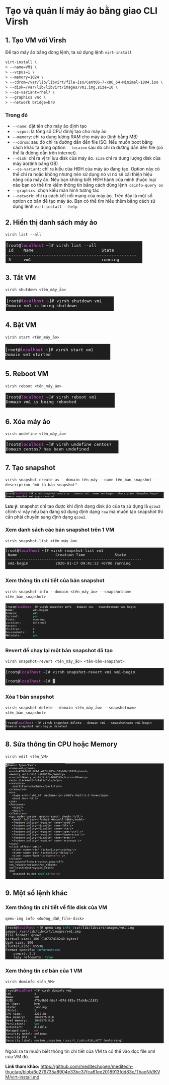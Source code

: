 # Tạo và quản lí máy ảo bằng giao CLI Virsh

## 1. Tạo VM với Virsh
Để tạo máy ảo bằng dòng lệnh, ta sử dụng lệnh `virt-install`

```
virt-install \
> --name=VM1 \
> --vcpus=1 \
> --memory=1024 \
> --cdrom=/var/lib/libvirt/file-iso/CentOS-7-x86_64-Minimal-1804.iso \
> --disk=/var/lib/libvirt/images/vm1.img,size=10 \
> --os-variant=rhel7 \
> --graphics vnc \
> --network bridge=br0
```

### Trong đó
- `--name`: đặt tên cho máy ảo định tạo
- `--vcpus`: là tổng số CPU đinhj tạo cho máy ảo
- `--memory`: chỉ ra dung lượng RAM cho máy ảo (tính bằng MB)
- `--cdrom`: sau đó chỉ ra đường dẫn đến file ISO. Nếu muốn boot bằng cách khác ta dùng option `--locaion` sau đó chỉ ra đường dẫn đến file (có thể là đường dẫn trên internet).
- `--disk`: chỉ ra vị trí lưu disk của máy ảo. `size` chỉ ra dung lượng disk của máy ảo(tính bằng GB)
- `--os-variant`: chỉ ra kiểu của HĐH của máy ảo đang tạo. Option này có thể chỉ ra hoặc không nhưng nên sử dụng nó vì nó sẽ cải thiện hiệu năng của máy ảo. Nếu bạn không biết HĐH hành của mình thuộc loại nào bạn có thể tìm kiếm thông tin bằng cách dùng lệnh` osinfo-query os`
- `--graphics`: chọn kiểu màn hình tương tác
- `--network`: chỉ ra cách kết nối mạng của máy ảo. Trên đây là một số option cơ bản để tạo máy ảo. Bạn có thể tìm hiểu thêm bằng cách sử dụng lệnh `virt-install --help`

## 2. Hiển thị danh sách máy ảo
```
virsh list --all
```

<img src = "..\images\Screenshot_39.png">

## 3. Tắt VM
```
virsh shutdown <tên_máy_ảo>
```

<img src = "..\images\Screenshot_40.png">

## 4. Bật VM
```
virsh start <tên_máy_ảo>
```

<img src = "..\images\Screenshot_43.png">

## 5. Reboot VM
```
virsh reboot <tên_máy_ảo>
```

<img src = "..\images\Screenshot_41.png">

## 6. Xóa máy ảo
```
virsh undefine <tên_máy_ảo>
```

<img src= "..\images\Screenshot_42.png">

## 7. Tạo snapshot
```
virsh snapshot-create-as --domain tên_máy --name tên_bản_snapshot --description "mô tả bản snapshot"
```

<img src = "..\images\Screenshot_44.png">

**Lưu ý**: snapshot chỉ tạo được khi định dạng disk ảo của ta sử dụng là `qcow2` chính vì vậy nếu bạn đang sử dụng định dạng `raw` mà muốn tạo snapshot thì cần phải chuyển sang định dạng `qcow2`.

### Xem danh sách các bản snapshot trên 1 VM
```
virsh snapshot-list <tên_máy_ảo>
```

<img src = "..\images\Screenshot_45.png">

### Xem thông tin chi tiết của bản snapshot
```
virsh snapshot-info --domain <tên_máy_ảo> --snapshotname <tên_bản_snapshot>
```

<img src = "..\images\Screenshot_46.png">

### Revert để chạy lại một bản snapshot đã tạo
```
virsh snapshot-revert <tên_máy_ảo> <tên-bản-snapshot>
```

<img src = "..\images\Screenshot_47.png">

### Xóa 1 bản snapshot
```
virsh snapshot-delete --domain <tên_máy_ảo> --snapshotname <tên_bản_snapshot>
```

<img src ="..\images\Screenshot_48.png">

## 8. Sửa thông tin CPU hoặc Memory
```
virsh edit <tên_VM>
```

<img src ="..\images\Screenshot_49.png">

## 9. Một số lệnh khác
### Xem thông tin chi tiết về file disk của VM
```
qemu-img info <đường_dẫn_file-disk>
```

<img src= "..\images\Screenshot_50.png">

### Xem thông tin cơ bản của 1 VM
```
virsh dominfo <tên_VM>
```

<img src= "..\images\Screenshot_51.png">

Ngoài ra ta muốn biết thông tin chi tiết của VM ta có thể vào đọc file xml của VM đó.

**Link tham khảo:** https://github.com/meditechopen/meditech-thuctap/blob/6c279735a8904e33bc37fca61ee2018913fdd83c/ThaoNV/KVM/virt-install.md